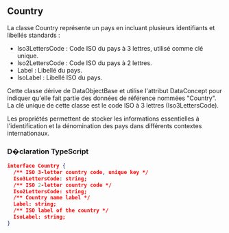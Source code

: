 ## Country

La classe Country représente un pays en incluant plusieurs identifiants et libellés standards :

- Iso3LettersCode : Code ISO du pays à 3 lettres, utilisé comme clé unique.
- Iso2LettersCode : Code ISO du pays à 2 lettres.
- Label : Libellé du pays.
- IsoLabel : Libellé ISO du pays.

Cette classe dérive de DataObjectBase et utilise l'attribut DataConcept pour indiquer qu'elle fait partie des données de référence nommées "Country". La clé unique de cette classe est le code ISO à 3 lettres (Iso3LettersCode).

Les propriétés permettent de stocker les informations essentielles à l'identification et la dénomination des pays dans différents contextes internationaux.

### D�claration TypeScript
```json
interface Country {
  /** ISO 3-letter country code, unique key */
  Iso3LettersCode: string;
  /** ISO 2-letter country code */
  Iso2LettersCode: string;
  /** Country name label */
  Label: string;
  /** ISO label of the country */
  IsoLabel: string;
}
```
